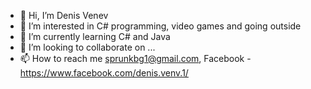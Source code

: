 - 👋 Hi, I’m Denis Venev
- 👀 I’m interested in C# programming, video games and going outside
- 🌱 I’m currently learning C# and Java
- 💞️ I’m looking to collaborate on ...
- 📫 How to reach me sprunkbg1@gmail.com, Facebook - https://www.facebook.com/denis.venv.1/

<!---
SprunkBG/SprunkBG is a ✨ special ✨ repository because its `README.md` (this file) appears on your GitHub profile.
You can click the Preview link to take a look at your changes.
--->
